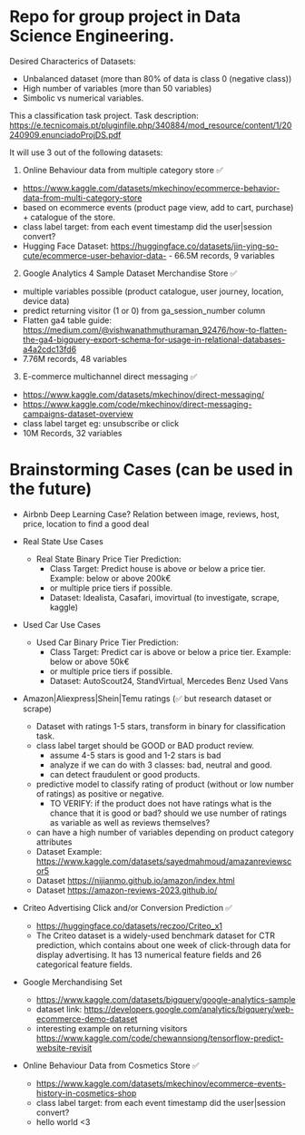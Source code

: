 # Repo for group project in Data Science Engineering.

Desired Characterics of Datasets:

- Unbalanced dataset (more than 80% of data is class 0 (negative class))
- High number of variables (more than 50 variables)
- Simbolic vs numerical variables.

This a classification task project.
Task description: https://e.tecnicomais.pt/pluginfile.php/340884/mod_resource/content/1/20240909.enunciadoProjDS.pdf

It will use 3 out of the following datasets:

1. Online Behaviour data from multiple category store ✅

  - https://www.kaggle.com/datasets/mkechinov/ecommerce-behavior-data-from-multi-category-store
  - based on ecommerce events (product page view, add to cart, purchase) + catalogue of the store.
  - class label target: from each event timestamp did the user|session convert?
  - Hugging Face Dataset: https://huggingface.co/datasets/jin-ying-so-cute/ecommerce-user-behavior-data- - 66.5M records, 9 variables

2. Google Analytics 4 Sample Dataset Merchandise Store ✅
  - multiple variables possible (product catalogue, user journey, location, device data)
  - predict returning visitor (1 or 0) from ga_session_number column 
  - Flatten ga4 table guide: https://medium.com/@vishwanathmuthuraman_92476/how-to-flatten-the-ga4-bigquery-export-schema-for-usage-in-relational-databases-a4a2cdc13fd6
  - 7.76M records, 48 variables


3. E-commerce multichannel direct messaging ✅
  - https://www.kaggle.com/datasets/mkechinov/direct-messaging/
  - https://www.kaggle.com/code/mkechinov/direct-messaging-campaigns-dataset-overview
  - class label target eg: unsubscribe or click
  - 10M Records, 32 variables




# Brainstorming Cases (can be used in the future)

- Airbnb Deep Learning Case? Relation between image, reviews, host, price, location to find a good deal

- Real State Use Cases

  - Real State Binary Price Tier Prediction:
    - Class Target: Predict house is above or below a price tier. Example: below or above 200k€
    - or multiple price tiers if possible.
    - Dataset: Idealista, Casafari, imovirtual (to investigate, scrape, kaggle)

- Used Car Use Cases

  - Used Car Binary Price Tier Prediction:
    - Class Target: Predict car is above or below a price tier. Example: below or above 50k€
    - or multiple price tiers if possible.
    - Dataset: AutoScout24, StandVirtual, Mercedes Benz Used Vans

- Amazon|Aliexpress|Shein|Temu ratings (✅ but research dataset or scrape)

  - Dataset with ratings 1-5 stars, transform in binary for classification task.
  - class label target should be GOOD or BAD product review.
    - assume 4-5 stars is good and 1-2 stars is bad
    - analyze if we can do with 3 classes: bad, neutral and good.
    - can detect fraudulent or good products.
  - predictive model to classify rating of product (without or low number of ratings) as positive or negative.
    - TO VERIFY: if the product does not have ratings what is the chance that it is good or bad? should we use number of ratings as variable as well as reviews themselves?
  - can have a high number of variables depending on product category attributes
  - Dataset Example: https://www.kaggle.com/datasets/sayedmahmoud/amazanreviewscor5
  - Dataset https://nijianmo.github.io/amazon/index.html
  - Dataset https://amazon-reviews-2023.github.io/

- Criteo Advertising Click and/or Conversion Prediction ✅
  - https://huggingface.co/datasets/reczoo/Criteo_x1
  - The Criteo dataset is a widely-used benchmark dataset for CTR prediction, which contains about one week of click-through data for display advertising. It has 13 numerical feature fields and 26 categorical feature fields.   

- Google Merchandising Set
  - https://www.kaggle.com/datasets/bigquery/google-analytics-sample
  - dataset link: https://developers.google.com/analytics/bigquery/web-ecommerce-demo-dataset
  - interesting example on returning visitors https://www.kaggle.com/code/chewannsiong/tensorflow-predict-website-revisit


- Online Behaviour Data from Cosmetics Store ✅
  - https://www.kaggle.com/datasets/mkechinov/ecommerce-events-history-in-cosmetics-shop
  - class label target: from each event timestamp did the user|session convert?
  - hello world <3